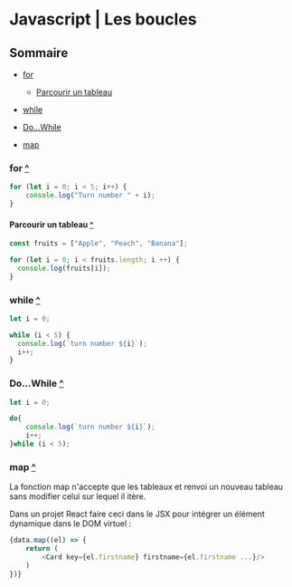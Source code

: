 # Javascript | Les boucles

## Sommaire

- [for](#for)

	- [Parcourir un tableau](#parcourir-un-tableau)

- [while](#while)

- [Do...While](#dowhile)

- [map](#map)

### for [^](#sommaire)

```javascript
for (let i = 0; i < 5; i++) {
	console.log("Turn number " + i);
}
```

#### Parcourir un tableau [^](#sommaire)

```javascript
const fruits = ["Apple", "Peach", "Banana"];

for (let i = 0; i < fruits.length; i ++) {
  console.log(fruits[i]);
}
```

### while [^](#sommaire)

```javascript
let i = 0; 

while (i < 5) {
  console.log(`turn number ${i}`);
  i++;
}
```

### Do...While [^](#sommaire)

```javascript
let i = 0; 

do{
	console.log(`turn number ${i}`);
	i++;
}while (i < 5);
```

### map [^](#sommaire)

La fonction map n'accepte que les tableaux et renvoi un nouveau tableau sans modifier celui sur lequel il itère.

Dans un projet React faire ceci dans le JSX pour intégrer un élément dynamique dans le DOM virtuel :

```javascript
{data.map((el) => {
	return (
		<Card key={el.firstname} firstname={el.firstname ...}/>
	)
})}
```
